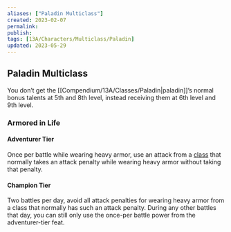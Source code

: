 ```yaml
---
aliases: ["Paladin Multiclass"]
created: 2023-02-07
permalink: 
publish: 
tags: [13A/Characters/Multiclass/Paladin]
updated: 2023-05-29
---
```


## Paladin Multiclass

You don’t get the [[Compendium/13A/Classes/Paladin|paladin]]’s normal bonus talents at 5th and 8th level, instead receiving them at 6th level and 9th level.

### Armored in Life

#### Adventurer Tier

Once per battle while wearing heavy armor, use an attack from a [class](Compendium/13A/Character-Rules/Class.md) that normally takes an attack penalty while wearing heavy armor without taking that penalty.

#### Champion Tier

Two battles per day, avoid all attack penalties for wearing heavy armor from a class that normally has such an attack penalty. During any other battles that day, you can still only use the once-per battle power from the adventurer-tier feat.
